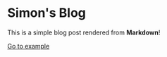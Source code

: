 # Simon's Blog

This is a simple blog post rendered from **Markdown**!

[Go to example](https://example.com)